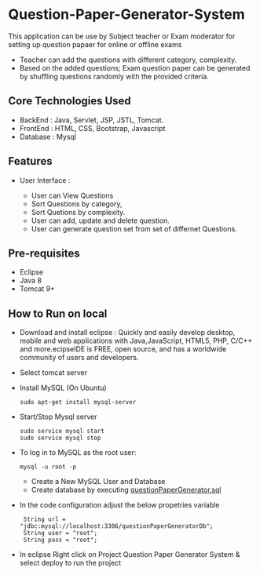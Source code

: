 # Question-Paper-Generator-System

This application can be use by Subject teacher or Exam moderator for setting up question papaer for online or offline exams
 - Teacher can add the questions with different category, complexity.
 - Based on the added questions; Exam question paper can be generated by shuffling questions randomly with the provided criteria.

## Core Technologies Used
- BackEnd  : Java, Servlet, JSP, JSTL, Tomcat.
- FrontEnd : HTML, CSS, Bootstrap, Javascript
- Database : Mysql

## Features

- User Interface : 

	+ User can View Questions
	+ Sort Questions by category,
	+ Sort Quetions by complexity.
	+ User can add, update and delete question.
	+ User can generate question set from set of differnet Questions.


## Pre-requisites
* Eclipse
* Java 8
* Tomcat 9+

## How to Run on local

* Download and install eclipse : Quickly and easily develop desktop, mobile and web applications
with Java,JavaScript, HTML5, PHP, C/C++ and more.ecipseIDE is FREE, open source, and has a worldwide community of users and developers. 

* Select tomcat server 
- Install MySQL (On Ubuntu)

   ```
   sudo apt-get install mysql-server
   ```

+ Start/Stop Mysql server 
	
  ```
  sudo service mysql start
  sudo service mysql stop
  ```

+ To log in to MySQL as the root user:
	
  ```
  mysql -u root -p
  ```

  + Create a New MySQL User and Database
  + Create database by executing [questionPaperGenerator.sql](./questionPaperGenerator.sql) 
    
+ In the code configuration adjust the below propetries variable 
    ```
     String url = "jdbc:mysql://localhost:3306/questionPaperGeneratorDb";
     String user = "root";
     String pass = "root";
    ```

- In eclipse Right click on Project Question Paper Generator System & select deploy to run the project
